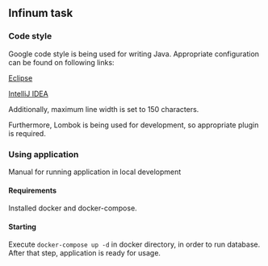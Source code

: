 ## Infinum task

### Code style

Google code style is being used for writing Java.
Appropriate configuration can be found on following links:

[Eclipse](https://github.com/google/styleguide/blob/gh-pages/eclipse-java-google-style.xml)

[IntelliJ IDEA](https://github.com/google/styleguide/blob/gh-pages/intellij-java-google-style.xml)

Additionally, maximum line width is set to 150 characters.

Furthermore, Lombok is being used for development, so appropriate plugin is required.

### Using application
Manual for running application in local development

#### Requirements 

Installed docker and docker-compose.

#### Starting

Execute `docker-compose up -d` in docker directory, in order to run database.
After that step, application is ready for usage. 
